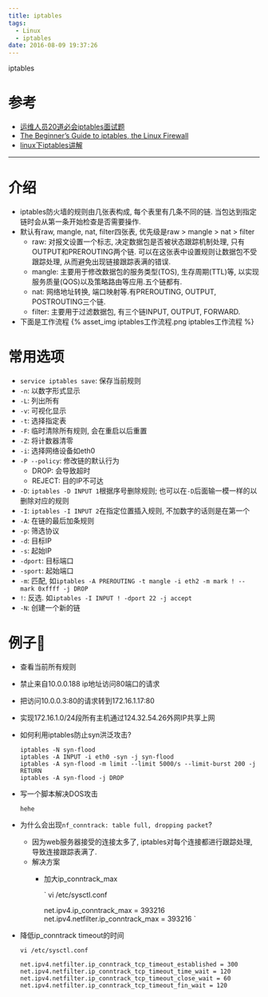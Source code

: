 ```yaml
---
title: iptables
tags:
  - Linux
  - iptables
date: 2016-08-09 19:37:26
---
```


iptables
<!--more-->

# 参考
- [运维人员20道必会iptables面试题][1]
- [The Beginner’s Guide to iptables, the Linux Firewall][2]
- [linux下iptables讲解][3]

---

# 介绍
- iptables防火墙的规则由几张表构成, 每个表里有几条不同的链. 当包达到指定链时会从第一条开始检查是否需要操作.
- 默认有raw, mangle, nat, filter四张表, 优先级是raw \> mangle \> nat \> filter
	- raw: 对报文设置一个标志, 决定数据包是否被状态跟踪机制处理, 只有OUTPUT和PREROUTING两个链. 可以在这张表中设置规则让数据包不受跟踪处理, 从而避免出现链接跟踪表满的错误.
	- mangle: 主要用于修改数据包的服务类型(TOS), 生存周期(TTL)等, 以实现服务质量(QOS)以及策略路由等应用.五个链都有.
	- nat: 网络地址转换, 端口映射等.有PREROUTING, OUTPUT, POSTROUTING三个链.
	- filter: 主要用于过滤数据包, 有三个链INPUT, OUTPUT, FORWARD.
- 下面是工作流程
	{% asset_img iptables工作流程.png iptables工作流程 %}

# 常用选项
- `service iptables save`: 保存当前规则
- `-n`: 以数字形式显示
- `-L`: 列出所有
- `-v`: 可视化显示
- `-t`: 选择指定表
- `-F`: 临时清除所有规则, 会在重启以后重置
- `-Z`: 将计数器清零
- `-i`: 选择网络设备如eth0
- `-P --policy`: 修改链的默认行为
	- DROP: 会导致超时
	- REJECT: 目的IP不可达
- `-D`: `iptables -D INPUT 1`根据序号删除规则; 也可以在`-D`后面输一模一样的以删除对应的规则
- `-I`: `iptables -I INPUT 2`在指定位置插入规则, 不加数字的话则是在第一个
- `-A`: 在链的最后加条规则
- `-p`: 筛选协议
- `-d`: 目标IP
- `-s`: 起始IP
- `-dport`: 目标端口
- `-sport`: 起始端口
- `-m`: 匹配, 如`iptables -A PREROUTING -t mangle -i eth2 -m mark ! --mark 0xffff -j DROP`
- `!`: 反选. 如`iptables -I INPUT ! -dport 22 -j accept`
- `-N`: 创建一个新的链

# 例子🌰
- 查看当前所有规则
- 禁止来自10.0.0.188 ip地址访问80端口的请求
- 把访问10.0.0.3:80的请求转到172.16.1.17:80
- 实现172.16.1.0/24段所有主机通过124.32.54.26外网IP共享上网
- 如何利用iptables防止syn洪泛攻击?
	```
	iptables -N syn-flood
	iptables -A INPUT -i eth0 -syn -j syn-flood
	iptables -A syn-flood -m limit --limit 5000/s --limit-burst 200 -j RETURN
	iptables -A syn-flood -j DROP
	```
- 写一个脚本解决DOS攻击
	```
	hehe
	```
- 为什么会出现`nf_conntrack: table full, dropping packet`?
	- 因为web服务器接受的连接太多了, iptables对每个连接都进行跟踪处理, 导致连接跟踪表满了.
	- 解决方案
		- 加大ip\_conntrack\_max

			`
			vi /etc/sysctl.conf

			net.ipv4.ip_conntrack_max = 393216
			net.ipv4.netfilter.ip_conntrack_max = 393216
			`

- 降低ip\_conntrack timeout的时间
	```
	vi /etc/sysctl.conf

	net.ipv4.netfilter.ip_conntrack_tcp_timeout_established = 300
	net.ipv4.netfilter.ip_conntrack_tcp_timeout_time_wait = 120
	net.ipv4.netfilter.ip_conntrack_tcp_timeout_close_wait = 60
	net.ipv4.netfilter.ip_conntrack_tcp_timeout_fin_wait = 120
	```



[1]:	http://lx.wxqrcode.com/index.php/post/84.html
[2]:	http://www.howtogeek.com/177621/the-beginners-guide-to-iptables-the-linux-firewall/
[3]:	http://mofansheng.blog.51cto.com/8792265/1635953

